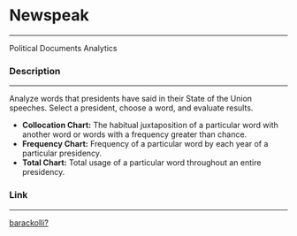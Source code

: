 # Newspeak #
------

Political Documents Analytics

### Description ###
-----------

Analyze words that presidents have said in their State of the Union speeches. Select a president, choose a word, and evaluate results.

* __Collocation Chart:__ The habitual juxtaposition of a particular word with another word or words with a frequency greater than chance.
* __Frequency Chart:__ Frequency of a particular word by each year of a particular presidency.
* __Total Chart:__ Total usage of a particular word throughout an entire presidency.



### Link ###
-----------

[barackolli?](ec2-54-193-23-12.us-west-1.compute.amazonaws.com)

